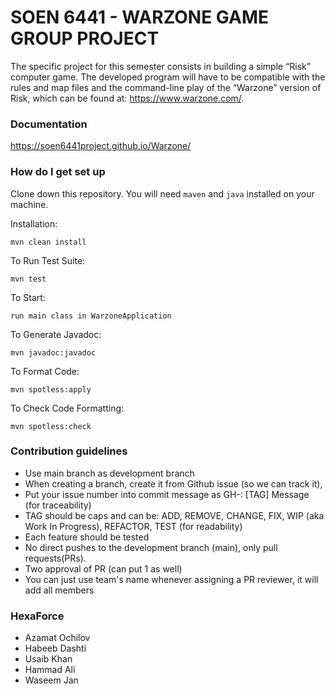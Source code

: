 # SOEN 6441 - WARZONE GAME GROUP PROJECT

The specific project for this semester consists in building a simple “Risk” computer game. The developed program will
have to be compatible with the rules and map files and the command-line play of the “Warzone” version of Risk, which can
be found at: https://www.warzone.com/.

### Documentation

https://soen6441project.github.io/Warzone/

### How do I get set up

Clone down this repository. You will need `maven` and `java` installed on your machine.

Installation:

`mvn clean install`

To Run Test Suite:

`mvn test`

To Start:

`run main class in WarzoneApplication`

To Generate Javadoc:

`mvn javadoc:javadoc`

To Format Code:

`mvn spotless:apply`

To Check Code Formatting:

`mvn spotless:check`

### Contribution guidelines

- Use main branch as development branch
- When creating a branch, create it from Github issue (so we can track it),
- Put your issue number into commit message as GH-<num>: [TAG] Message (for traceability)
- TAG should be caps and can be: ADD, REMOVE, CHANGE, FIX, WIP (aka Work In Progress), REFACTOR, TEST (for readability)
- Each feature should be tested
- No direct pushes to the development branch (main), only pull requests(PRs).
- Two approval of PR (can put 1 as well)
- You can just use team's name whenever assigning a PR reviewer, it will add all members

### HexaForce

- Azamat Ochilov
- Habeeb Dashti
- Usaib Khan
- Hammad Ali
- Waseem Jan
